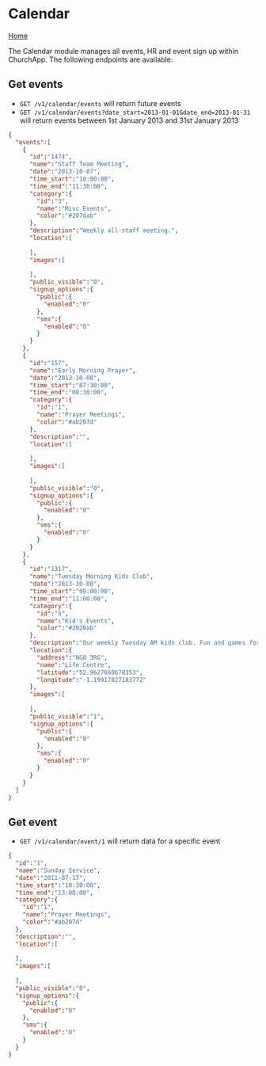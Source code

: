 # Calendar

[Home](https://github.com/ChurchApp/churchapp-api)

The Calendar module manages all events, HR and event sign up within ChurchApp. The following endpoints are available:

## Get events

* `GET /v1/calendar/events` will return future events
* `GET /v1/calendar/events?date_start=2013-01-01&date_end=2013-01-31` will return events between 1st January 2013 and 31st January 2013

```json
{
  "events":[
    {
      "id":"1474",
      "name":"Staff Team Meeting",
      "date":"2013-10-07",
      "time_start":"10:00:00",
      "time_end":"11:30:00",
      "category":{
        "id":"3",
        "name":"Misc Events",
        "color":"#207dab"
      },
      "description":"Weekly all-staff meeting.",
      "location":[
        
      ],
      "images":[
        
      ],
      "public_visible":"0",
      "signup_options":{
        "public":{
          "enabled":"0"
        },
        "sms":{
          "enabled":"0"
        }
      }
    },
    {
      "id":"157",
      "name":"Early Morning Prayer",
      "date":"2013-10-08",
      "time_start":"07:30:00",
      "time_end":"08:30:00",
      "category":{
        "id":"1",
        "name":"Prayer Meetings",
        "color":"#ab207d"
      },
      "description":"",
      "location":[
        
      ],
      "images":[
        
      ],
      "public_visible":"0",
      "signup_options":{
        "public":{
          "enabled":"0"
        },
        "sms":{
          "enabled":"0"
        }
      }
    },
    {
      "id":"1317",
      "name":"Tuesday Morning Kids Club",
      "date":"2013-10-08",
      "time_start":"09:00:00",
      "time_end":"11:00:00",
      "category":{
        "id":"5",
        "name":"Kid's Events",
        "color":"#2020ab"
      },
      "description":"Our weekly Tuesday AM kids club. Fun and games for your kids - and for you! A great time to connect with other parents and your children. Refreshments are provided. So come along to the Life Centre and enjoy! For more info, please get in touch with Fiona Brown.",
      "location":{
        "address":"NG8 3RG",
        "name":"Life Centre",
        "latitude":"52.9627660678353",
        "longitude":"-1.19917827183772"
      },
      "images":[
        
      ],
      "public_visible":"1",
      "signup_options":{
        "public":{
          "enabled":"0"
        },
        "sms":{
          "enabled":"0"
        }
      }
    }
  ]
}
```


## Get event

* `GET /v1/calendar/event/1` will return data for a specific event

```json
{
  "id":"1",
  "name":"Sunday Service",
  "date":"2011-07-17",
  "time_start":"10:30:00",
  "time_end":"13:00:00",
  "category":{
    "id":"1",
    "name":"Prayer Meetings",
    "color":"#ab207d"
  },
  "description":"",
  "location":[
    
  ],
  "images":[
    
  ],
  "public_visible":"0",
  "signup_options":{
    "public":{
      "enabled":"0"
    },
    "sms":{
      "enabled":"0"
    }
  }
}
```
